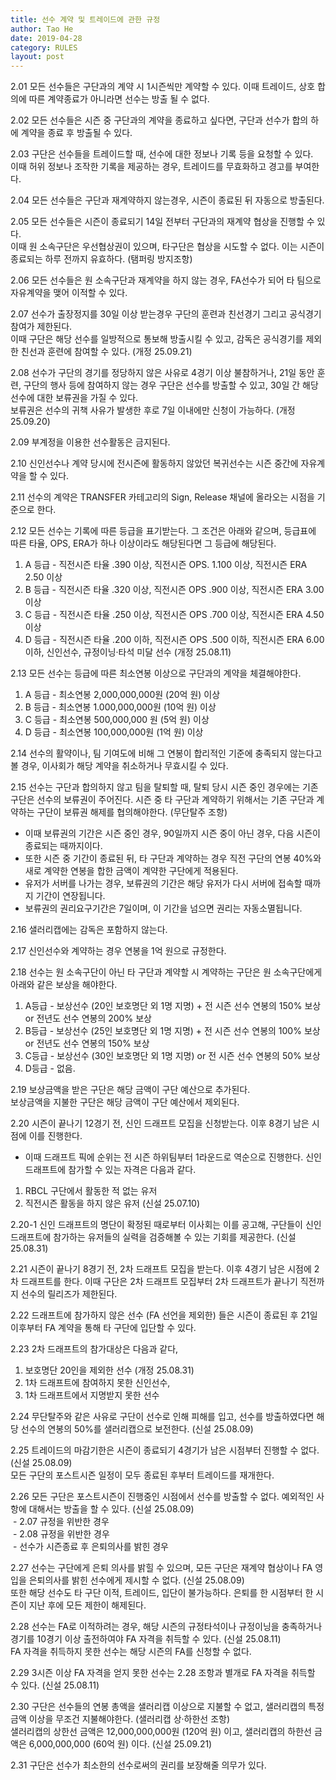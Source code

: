 ```yaml
---
title: 선수 계약 및 트레이드에 관한 규정
author: Tao He
date: 2019-04-28
category: RULES
layout: post
---
```


2.01 모든 선수들은 구단과의 계약 시 1시즌씩만 계약할 수 있다. 이때 트레이드, 상호 합의에 따른 계약종료가 아니라면 선수는 방출 될 수 없다. 

2.02 모든 선수들은 시즌 중 구단과의 계약을 종료하고 싶다면, 구단과 선수가 합의 하에 계약을 종료 후 방출될 수 있다. 

2.03 구단은 선수들을 트레이드할 때, 선수에 대한 정보나 기록 등을 요청할 수 있다. <br>
이때 허위 정보나 조작한 기록을 제공하는 경우, 트레이드를 무효화하고 경고를 부여한다. 

2.04 모든 선수들은 구단과 재계약하지 않는경우, 시즌이 종료된 뒤 자동으로 방출된다.

2.05 모든 선수들은 시즌이 종료되기 14일 전부터 구단과의 재계약 협상을 진행할 수 있다. <br>
이때 원 소속구단은 우선협상권이 있으며, 타구단은 협상을 시도할 수 없다. 이는 시즌이 종료되는 하루 전까지 유효하다. (탬퍼링 방지조항) 

2.06 모든 선수들은 원 소속구단과 재계약을 하지 않는 경우, FA선수가 되어 타 팀으로 자유계약을 맺어 이적할 수 있다.

2.07 선수가 출장정지를 30일 이상 받는경우 구단의 훈련과 친선경기 그리고 공식경기 참여가 제한된다. <br>
이때 구단은 해당 선수를 일방적으로 통보해 방출시킬 수 있고, 감독은 공식경기를 제외한 친선과 훈련에 참여할 수 있다. (개정 25.09.21) 

2.08 선수가 구단의 경기를 정당하지 않은 사유로 4경기 이상 불참하거나, 21일 동안 훈련, 구단의 행사 등에 참여하지 않는 경우 
구단은 선수를 방출할 수 있고, 30일 간 해당 선수에 대한 보류권을 가질 수 있다. <br>
보류권은 선수의 귀책 사유가 발생한 후로 7일 이내에만 신청이 가능하다. (개정 25.09.20)

2.09 부계정을 이용한 선수활동은 금지된다.

2.10 신인선수나 계약 당시에 전시즌에 활동하지 않았던 복귀선수는 시즌 중간에 자유계약을 할 수 있다.

2.11 선수의 계약은 TRANSFER 카테고리의 Sign, Release 채널에 올라오는 시점을 기준으로 한다.

2.12 모든 선수는 기록에 따른 등급을 표기받는다. 그 조건은 아래와 같으며, 등급표에 따른 타율, OPS, ERA가 하나 이상이라도 해당된다면 그 등급에 해당된다.
1. A 등급 - 직전시즌 타율 .390 이상, 직전시즌 OPS. 1.100 이상, 직전시즌 ERA 2.50 이상
2. B 등급 - 직전시즌 타율 .320 이상, 직전시즌 OPS .900 이상, 직전시즌 ERA 3.00 이상
3. C 등급 - 직전시즌 타율 .250 이상, 직전시즌 OPS .700 이상, 직전시즌 ERA 4.50 이상
4. D 등급 - 직전시즌 타율 .200 이하, 직전시즌 OPS .500 이하, 직전시즌 ERA 6.00 이하, 신인선수, 규정이닝·타석 미달 선수 (개정 25.08.11)

2.13 모든 선수는 등급에 따른 최소연봉 이상으로 구단과의 계약을 체결해야한다.
1. A 등급 - 최소연봉 2,000,000,000원 (20억 원) 이상
2. B 등급 - 최소연봉 1.000,000,000원 (10억 원) 이상
3. C 등급 - 최소연봉 500,000,000 원 (5억 원) 이상
4. D 등급 - 최소연봉 100,000,000원 (1억 원) 이상

2.14 선수의 활약이나, 팀 기여도에 비해 그 연봉이 합리적인 기준에 충족되지 않는다고 볼 경우, 이사회가 해당 계약을 취소하거나 무효시킬 수 있다.

2.15 선수는 구단과 합의하지 않고 팀을 탈퇴할 때, 탈퇴 당시 시즌 중인 경우에는 기존 구단은 선수의 보류권이 주어진다. 시즌 중 타 구단과 계약하기 위해서는 기존 구단과 계약하는 구단이 보류권 해제를 협의해야한다. (무단탈주 조항)
+ 이때 보류권의 기간은 시즌 중인 경우, 90일까지 시즌 중이 아닌 경우, 다음 시즌이 종료되는 때까지이다.
+ 또한 시즌 중 기간이 종료된 뒤, 타 구단과 계약하는 경우 직전 구단의 연봉 40%와 새로 계약한 연봉을 합한 금액이 계약한 구단에게 적용된다.
+ 유저가 서버를 나가는 경우, 보류권의 기간은 해당 유저가 다시 서버에 접속할 때까지 기간이 연장됩니다.
+ 보류권의 권리요구기간은 7일이며, 이 기간을 넘으면 권리는 자동소멸됩니다.

2.16 샐러리캡에는 감독은 포함하지 않는다.

2.17 신인선수와 계약하는 경우 연봉을 1억 원으로 규정한다.

2.18 선수는 원 소속구단이 아닌 타 구단과 계약할 시 계약하는 구단은 원 소속구단에게 아래와 같은 보상을 해야한다.
1. A등급 - 보상선수 (20인 보호명단 외 1명 지명) + 전 시즌 선수 연봉의 150% 보상 or 전년도 선수 연봉의 200% 보상
2. B등급 - 보상선수 (25인 보호명단 외 1명 지명) + 전 시즌 선수 연봉의 100% 보상 or 전년도 선수 연봉의 150% 보상
3. C등급 - 보상선수 (30인 보호명단 외 1명 지명) or 전 시즌 선수 연봉의 50% 보상
4. D등급 - 없음.

2.19 보상금액을 받은 구단은 해당 금액이 구단 예산으로 추가된다. <br> 
보상금액을 지불한 구단은 해당 금액이 구단 예산에서 제외된다. 

2.20 시즌이 끝나기 12경기 전, 신인 드래프트 모집을 신청받는다. 이후 8경기 남은 시점에 이를 진행한다.
+ 이때 드래프트 픽에 순위는 전 시즌 하위팀부터 1라운드로 역순으로 진행한다. 신인드래프트에 참가할 수 있는 자격은 다음과 같다.
1. RBCL 구단에서 활동한 적 없는 유저
2. 직전시즌 활동을 하지 않은 유저 (신설 25.07.10)

2.20-1 신인 드래프트의 명단이 확정된 때로부터 이사회는 이를 공고해, 구단들이 신인 드래프트에 참가하는 유저들의 실력을 검증해볼 수 있는 기회를 제공한다. (신설 25.08.31)

2.21 시즌이 끝나기 8경기 전, 2차 드래프트 모집을 받는다. 이후 4경기 남은 시점에 2차 드래프트를 한다. 이때 구단은 2차 드래프트 모집부터 2차 드래프트가 끝나기 직전까지 선수의 릴리즈가 제한된다.

2.22 드래프트에 참가하지 않은 선수 (FA 선언을 제외한) 들은 시즌이 종료된 후 21일 이후부터 FA 계약을 통해 타 구단에 입단할 수 있다.

2.23 2차 드래프트의 참가대상은 다음과 같다,
1. 보호명단 20인을 제외한 선수 (개정 25.08.31)
2. 1차 드래프트에 참여하지 못한 신인선수,
3. 1차 드래프트에서 지명받지 못한 선수

2.24 무단탈주와 같은 사유로 구단이 선수로 인해 피해를 입고, 선수를 방출하였다면 해당 선수의 연봉의 50%를 샐러리캡으로 보전한다. (신설 25.08.09)

2.25 트레이드의 마감기한은 시즌이 종료되기 4경기가 남은 시점부터 진행할 수 없다. (신설 25.08.09) <br>
모든 구단의 포스트시즌 일정이 모두 종료된 후부터 트레이드를 재개한다.

2.26 모든 구단은 포스트시즌이 진행중인 시점에서 선수를 방출할 수 없다. 예외적인 사항에 대해서는 방출을 할 수 있다. (신설 25.08.09) <br>
&nbsp;- 2.07 규정을 위반한 경우 <br> 
&nbsp;- 2.08 규정을 위반한 경우 <br> 
&nbsp;- 선수가 시즌종료 후 은퇴의사를 밝힌 경우

2.27 선수는 구단에게 은퇴 의사를 밝힐 수 있으며, 모든 구단은 재계약 협상이나 FA 영입을 은퇴의사를 밝힌 선수에게 제시할 수 없다. (신설 25.08.09) <br> 
또한 해당 선수도 타 구단 이적, 트레이드, 입단이 불가능하다. 은퇴를 한 시점부터 한 시즌이 지난 후에 모든 제한이 해제된다.

2.28 선수는 FA로 이적하려는 경우, 해당 시즌의 규정타석이나 규정이닝을 충족하거나 경기를 10경기 이상 출전하여야 FA 자격을 취득할 수 있다. (신설 25.08.11) <br> 
FA 자격을 취득하지 못한 선수는 해당 시즌의 FA를 신청할 수 없다.

2.29 3시즌 이상 FA 자격을 얻지 못한 선수는 2.28 조항과 별개로 FA 자격을 취득할 수 있다. (신설 25.08.11)  

2.30 구단은 선수들의 연봉 총액을 샐러리캡 이상으로 지불할 수 없고, 샐러리캡의 특정 금액 이상을 무조건 지불해야한다. (샐러리캡 상·하한선 조항) <br> 
샐러리캡의 상한선 금액은 12,000,000,000원 (120억 원) 이고, 샐러리캡의 하한선 금액은 6,000,000,000 (60억 원) 이다. (신설 25.09.21)

2.31 구단은 선수가 최소한의 선수로써의 권리를 보장해줄 의무가 있다.





